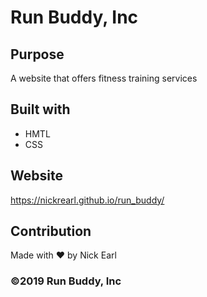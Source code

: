 # Run Buddy, Inc

## Purpose
A website that offers fitness training services

## Built with 
* HMTL
* CSS

## Website
https://nickrearl.github.io/run_buddy/

## Contribution
Made with ❤️ by Nick Earl

### ©️2019 Run Buddy, Inc 
